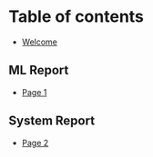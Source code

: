# Table of contents

* [Welcome](README.md)

## ML Report

* [Page 1](ml-report/page-1.md)

## System Report

* [Page 2](system-report/page-2.md)

